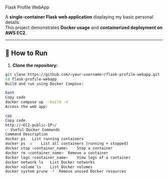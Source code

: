 Flask Profile WebApp

A **single-container Flask web application** displaying my basic personal details.  
This project demonstrates **Docker usage** and **containerized deployment on AWS EC2**.

---

## 🚀 How to Run

1. **Clone the repository:**
```bash
git clone https://github.com/<your-username>/flask-profile-webapp.git
cd flask-profile-webapp
Build and run using Docker Compose:

bash
Copy code
docker compose up --build -d
Access the web app:

cpp
Copy code
http://<EC2-public-IP>/
✅ Useful Docker Commands
Command	Description
docker ps	List running containers
docker ps -a	List all containers (running + stopped)
docker stop <container_name>	Stop a container
docker rm <container_name>	Remove a container
docker logs <container_name>	View logs of a container
docker network ls	List Docker networks
docker volume ls	List Docker volumes
docker system prune -f	Remove unused Docker resources
